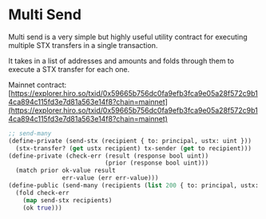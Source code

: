 # Multi Send

Multi send is a very simple but highly useful utility contract for executing multiple STX transfers in a single transaction.

It takes in a list of addresses and amounts and folds through them to execute a STX transfer for each one.

Mainnet contract: [https://explorer.hiro.so/txid/0x59665b756dc0fa9efb3fca9e05a28f572c9b14ca894c115fd3e7d81a563e14f8?chain=mainnet](https://explorer.hiro.so/txid/0x59665b756dc0fa9efb3fca9e05a28f572c9b14ca894c115fd3e7d81a563e14f8?chain=mainnet)

```clojure
;; send-many
(define-private (send-stx (recipient { to: principal, ustx: uint }))
  (stx-transfer? (get ustx recipient) tx-sender (get to recipient)))
(define-private (check-err (result (response bool uint))
                           (prior (response bool uint)))
  (match prior ok-value result
               err-value (err err-value)))
(define-public (send-many (recipients (list 200 { to: principal, ustx: uint })))
  (fold check-err
    (map send-stx recipients)
    (ok true)))
```

